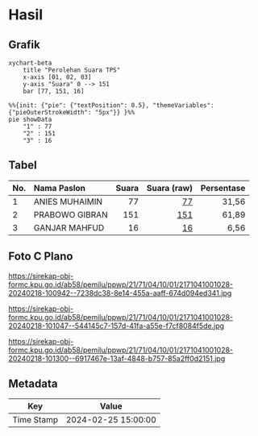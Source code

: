 # Hasil

## Grafik

```mermaid
xychart-beta
    title "Perolehan Suara TPS"
    x-axis [01, 02, 03]
    y-axis "Suara" 0 --> 151
    bar [77, 151, 16]
```

```mermaid
%%{init: {"pie": {"textPosition": 0.5}, "themeVariables": {"pieOuterStrokeWidth": "5px"}} }%%
pie showData
    "1" : 77
    "2" : 151
    "3" : 16
```

## Tabel

| No. | Nama Paslon    | Suara | Suara (raw) | Persentase |
|:--- |:-------------- | -----:| -----------:| ----------:|
| 1   | ANIES MUHAIMIN | 77    | [77][p-1]   | 31,56      |
| 2   | PRABOWO GIBRAN | 151   | [151][p-2]  | 61,89      |
| 3   | GANJAR MAHFUD  | 16    | [16][p-3]   | 6,56       |


[p-1]: https://github.com/gigit-pemilu/pemilu-2024-21-kepulauan-riau/blob/main/pilpres/hitung-suara/sub/21-kepulauan-riau/sub/71-kota-batam/sub/04-nongsa/sub/1001-sambau/sub/028-tps/sub/paslon-1.txt
[p-2]: https://github.com/gigit-pemilu/pemilu-2024-21-kepulauan-riau/blob/main/pilpres/hitung-suara/sub/21-kepulauan-riau/sub/71-kota-batam/sub/04-nongsa/sub/1001-sambau/sub/028-tps/sub/paslon-2.txt
[p-3]: https://github.com/gigit-pemilu/pemilu-2024-21-kepulauan-riau/blob/main/pilpres/hitung-suara/sub/21-kepulauan-riau/sub/71-kota-batam/sub/04-nongsa/sub/1001-sambau/sub/028-tps/sub/paslon-3.txt

## Foto C Plano

https://sirekap-obj-formc.kpu.go.id/ab58/pemilu/ppwp/21/71/04/10/01/2171041001028-20240218-100942--7238dc38-8e14-455a-aaff-674d094ed341.jpg

https://sirekap-obj-formc.kpu.go.id/ab58/pemilu/ppwp/21/71/04/10/01/2171041001028-20240218-101047--544145c7-157d-41fa-a55e-f7cf8084f5de.jpg

https://sirekap-obj-formc.kpu.go.id/ab58/pemilu/ppwp/21/71/04/10/01/2171041001028-20240218-101300--6917467e-13af-4848-b757-85a2ff0d2151.jpg


## Metadata

| Key        | Value               |
| ---------- | ------------------- |
| Time Stamp | 2024-02-25 15:00:00 |



